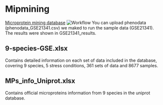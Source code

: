 # Mipmining
[Microprotein mining database](https://weilab.sjtu.edu.cn/mipmining/)
![Workflow](https://raw.githubusercontent.com/GlancerZ/Mipmining/main/Figure/workflow.png)
You can upload phenodata (phenodata_GSE21341.csv) we maked to run the sample data (GSE21341).  
The results were shown in GSE21341_results.  

9-species-GSE.xlsx  
---
Contains detailed information on each set of data included in the database, covering 9 species, 5 stress conditions, 361 sets of data and 8677 samples.  

MPs_info_Uniprot.xlsx  
---
Contains official microproteins information from 9 species in the uniprot database.
